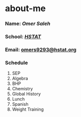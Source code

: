 # about-me

### Name: _Omer Saleh_
### School: *[HSTAT](https://www.hstat.org/)*
### Email: [omers9293@hstat.org](https://mail.google.com/)
### Schedule
1. SEP
2. Algebra
3. BHP
4. Chemistry
5. Global History
6. Lunch
7. Spanish
8. Weight Training
